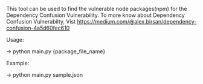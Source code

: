 This tool can be used to find the vulnerable node packages(npm) for the Dependency Confusion Vulnerability.
To more know about Dependency Confusion Vulnerabilty, Vist https://medium.com/@alex.birsan/dependency-confusion-4a5d60fec610

Usage:

-> python main.py {package_file_name}

Example:

-> python main.py sample.json





